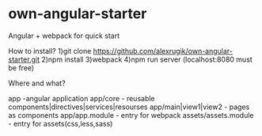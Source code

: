 # own-angular-starter
Angular + webpack for quick start

How to install?
1)git clone https://github.com/alexrugik/own-angular-starter.git
2)npm install
3)webpack
4)npm run server (localhost:8080 must be free)

Where and what?

app -angular application
app/core - reusable components|directives|services|resourses
app/main|view1|view2 - pages as components
app/app.module - entry for webpack
assets/assets.module - entry for assets(css,less,sass)
